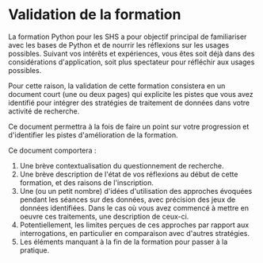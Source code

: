# Validation de la formation

La formation Python pour les SHS a pour objectif principal de familiariser avec les bases de Python et de nourrir les réflexions sur les usages possibles. Suivant vos intérêts et expériences, vous êtes soit déjà dans des considérations d'application, soit plus spectateur pour réfléchir aux usages possibles.

Pour cette raison, la validation de cette formation consistera en un document court (une ou deux pages) qui explicite les pistes que vous avez identifié pour intégrer des stratégies de traitement de données dans votre activité de recherche. 

Ce document permettra à la fois de faire un point sur votre progression et d'identifier les pistes d'amélioration de la formation.

Ce document comportera :

1. Une brève contextualisation du questionnement de recherche.
2. Une brève description de l'état de vos réflexions au début de cette formation, et des raisons de l'inscription.
3. Une (ou un petit nombre) d'idées d'utilisation des approches évoquées pendant les séances sur des données, avec précision des jeux de données identifiées. Dans le cas où vous avez commencé à mettre en oeuvre ces traitements, une description de ceux-ci.
4. Potentiellement, les limites perçues de ces approches par rapport aux interrogations, en particulier en comparaison avec d'autres stratégies.
5. Les éléments manquant à la fin de la formation pour passer à la pratique.